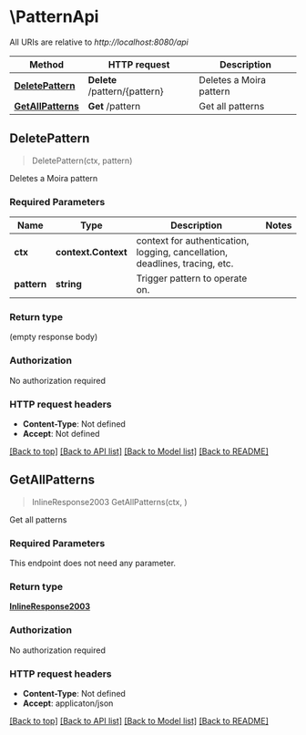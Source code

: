 # \PatternApi

All URIs are relative to *http://localhost:8080/api*

Method | HTTP request | Description
------------- | ------------- | -------------
[**DeletePattern**](PatternApi.md#DeletePattern) | **Delete** /pattern/{pattern} | Deletes a Moira pattern
[**GetAllPatterns**](PatternApi.md#GetAllPatterns) | **Get** /pattern | Get all patterns



## DeletePattern

> DeletePattern(ctx, pattern)

Deletes a Moira pattern

### Required Parameters


Name | Type | Description  | Notes
------------- | ------------- | ------------- | -------------
**ctx** | **context.Context** | context for authentication, logging, cancellation, deadlines, tracing, etc.
**pattern** | **string**| Trigger pattern to operate on. | 

### Return type

 (empty response body)

### Authorization

No authorization required

### HTTP request headers

- **Content-Type**: Not defined
- **Accept**: Not defined

[[Back to top]](#) [[Back to API list]](../README.md#documentation-for-api-endpoints)
[[Back to Model list]](../README.md#documentation-for-models)
[[Back to README]](../README.md)


## GetAllPatterns

> InlineResponse2003 GetAllPatterns(ctx, )

Get all patterns

### Required Parameters

This endpoint does not need any parameter.

### Return type

[**InlineResponse2003**](inline_response_200_3.md)

### Authorization

No authorization required

### HTTP request headers

- **Content-Type**: Not defined
- **Accept**: applicaton/json

[[Back to top]](#) [[Back to API list]](../README.md#documentation-for-api-endpoints)
[[Back to Model list]](../README.md#documentation-for-models)
[[Back to README]](../README.md)

